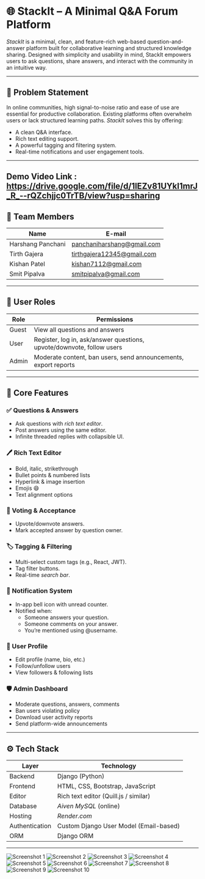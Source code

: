 # 🌐 StackIt – A Minimal Q&A Forum Platform

*StackIt* is a minimal, clean, and feature-rich web-based question-and-answer platform built for collaborative learning and structured knowledge sharing. Designed with simplicity and usability in mind, StackIt empowers users to ask questions, share answers, and interact with the community in an intuitive way.

---

## 🧠 Problem Statement
In online communities, high signal-to-noise ratio and ease of use are essential for productive collaboration. Existing platforms often overwhelm users or lack structured learning paths. *StackIt* solves this by offering:

- A clean Q&A interface.
- Rich text editing support.
- A powerful tagging and filtering system.
- Real-time notifications and user engagement tools.

---
Demo Video Link : https://drive.google.com/file/d/1lEZv81UYkI1mrJ_R_--rQZchjjc0TrTB/view?usp=sharing
---

## 👥 Team Members

| Name             | E-mail                         |
|------------------|--------------------------------|
| Harshang Panchani| panchaniharshang@gmail.com     |
| Tirth Gajera     | tirthgajera12345@gmail.com     |
| Kishan Patel     | kishan7112@gmail.com           |
| Smit Pipalva     | smitpipalva@gmail.com          |

---

## 👥 User Roles

| Role  | Permissions |
|-------|-------------|
| Guest | View all questions and answers |
| User  | Register, log in, ask/answer questions, upvote/downvote, follow users |
| Admin | Moderate content, ban users, send announcements, export reports |

---

## 🔑 Core Features

### ✅ Questions & Answers
- Ask questions with *rich text editor*.
- Post answers using the same editor.
- Infinite threaded replies with collapsible UI.

### 🖊 Rich Text Editor
- Bold, italic, strikethrough
- Bullet points & numbered lists
- Hyperlink & image insertion
- Emojis 😄
- Text alignment options

### 🧠 Voting & Acceptance
- Upvote/downvote answers.
- Mark accepted answer by question owner.

### 🏷 Tagging & Filtering
- Multi-select custom tags (e.g., React, JWT).
- Tag filter buttons.
- Real-time *search bar*.

### 🔔 Notification System
- In-app bell icon with unread counter.
- Notified when:
  - Someone answers your question.
  - Someone comments on your answer.
  - You’re mentioned using @username.

### 👤 User Profile
- Edit profile (name, bio, etc.)
- Follow/unfollow users
- View followers & following lists

### 🛡 Admin Dashboard
- Moderate questions, answers, comments
- Ban users violating policy
- Download user activity reports
- Send platform-wide announcements

---

## ⚙ Tech Stack

| Layer         | Technology             |
|---------------|------------------------|
| Backend       | Django (Python)        |
| Frontend      | HTML, CSS, Bootstrap, JavaScript |
| Editor        | Rich text editor (Quill.js / similar) |
| Database      | *Aiven MySQL* (online) |
| Hosting       | *Render.com*           |
| Authentication| Custom Django User Model (Email-based) |
| ORM           | Django ORM             |

---

![Screenshot 1](./ss/1.jpg)
![Screenshot 2](./ss/2.jpg)
![Screenshot 3](./ss/3.jpg)
![Screenshot 4](./ss/4.jpg)
![Screenshot 5](./ss/5.jpg)
![Screenshot 6](./ss/6.jpg)
![Screenshot 7](./ss/7.jpg)
![Screenshot 8](./ss/8.jpg)
![Screenshot 9](./ss/9.jpg)
![Screenshot 10](./ss/10.jpg)
